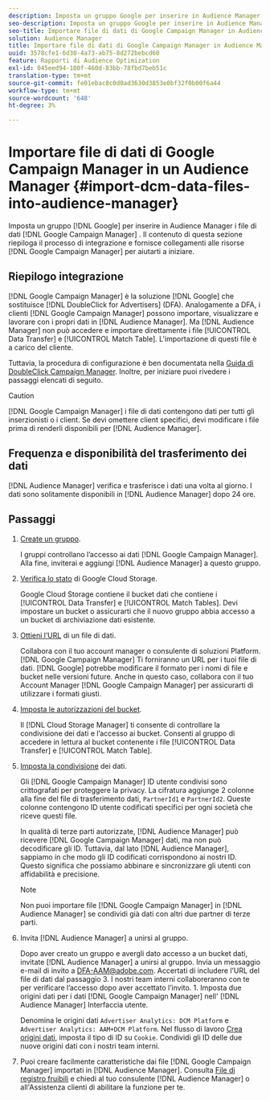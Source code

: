 ```yaml
---
description: Imposta un gruppo Google per inserire in Audience Manager i file di dati di Google Campaign Manager. Il contenuto di questa sezione riepiloga il processo di integrazione e fornisce collegamenti alle risorse di Google Campaign Manager per aiutarti a iniziare.
seo-description: Imposta un gruppo Google per inserire in Audience Manager i file di dati di Google Campaign Manager. Il contenuto di questa sezione riepiloga il processo di integrazione e fornisce collegamenti alle risorse di Google Campaign Manager per aiutarti a iniziare.
seo-title: Importare file di dati di Google Campaign Manager in Audience Manager
solution: Audience Manager
title: Importare file di dati di Google Campaign Manager in Audience Manager
uuid: 3578cfe1-6d30-4a73-ab75-8d272bebcd60
feature: Rapporti di Audience Optimization
exl-id: 045eed94-100f-460d-83bb-78fbd7beb51c
translation-type: tm+mt
source-git-commit: fe01ebac8c0d0ad3630d3853e0bf32f0b00f6a44
workflow-type: tm+mt
source-wordcount: '648'
ht-degree: 3%

---
```


# Importare file di dati di Google Campaign Manager in un Audience Manager {#import-dcm-data-files-into-audience-manager}

Imposta un gruppo [!DNL Google] per inserire in Audience Manager i file di dati [!DNL Google Campaign Manager] . Il contenuto di questa sezione riepiloga il processo di integrazione e fornisce collegamenti alle risorse [!DNL Google Campaign Manager] per aiutarti a iniziare.

## Riepilogo integrazione

[!DNL Google Campaign Manager] è la soluzione [!DNL Google] che sostituisce [!DNL DoubleClick for Advertisers] (DFA). Analogamente a DFA, i clienti [!DNL Google Campaign Manager] possono importare, visualizzare e lavorare con i propri dati in [!DNL Audience Manager]. Ma [!DNL Audience Manager] non può accedere e importare direttamente i file [!UICONTROL Data Transfer] e [!UICONTROL Match Table]. L&#39;importazione di questi file è a carico del cliente.

Tuttavia, la procedura di configurazione è ben documentata nella [Guida di DoubleClick Campaign Manager](https://support.google.com/dcm/partner/answer/2941575?hl=en&amp;ref_topic=6107456). Inoltre, per iniziare puoi rivedere i passaggi elencati di seguito.

>[!CAUTION]
>
>[!DNL Google Campaign Manager] i file di dati contengono dati per tutti gli inserzionisti o i client. Se devi omettere client specifici, devi modificare i file prima di renderli disponibili per [!DNL Audience Manager].

## Frequenza e disponibilità del trasferimento dei dati

[!DNL Audience Manager] verifica e trasferisce i dati una volta al giorno. I dati sono solitamente disponibili in [!DNL Audience Manager] dopo 24 ore.

## Passaggi

1. [Create un gruppo](https://support.google.com/dcm/partner/answer/3370419?hl=en&amp;ref_topic=6107456).

   I gruppi controllano l’accesso ai dati [!DNL Google Campaign Manager]. Alla fine, inviterai e aggiungi [!DNL Audience Manager] a questo gruppo.

1. [Verifica lo stato](https://support.google.com/dcm/partner/answer/3370481?hl=en&amp;ref_topic=6107456) di Google Cloud Storage.

   Google Cloud Storage contiene il bucket dati che contiene i [!UICONTROL Data Transfer] e [!UICONTROL Match Tables]. Devi impostare un bucket o assicurarti che il nuovo gruppo abbia accesso a un bucket di archiviazione dati esistente.

1. [Ottieni l’URL](https://support.google.com/dcm/partner/answer/3370482?hl=en&amp;ref_topic=6107456) di un file di dati.

   Collabora con il tuo account manager o consulente di soluzioni Platform. [!DNL Google Campaign Manager] Ti forniranno un URL per i tuoi file di dati. [!DNL Google] potrebbe modificare il formato per i nomi di file e bucket nelle versioni future. Anche in questo caso, collabora con il tuo Account Manager [!DNL Google Campaign Manager] per assicurarti di utilizzare i formati giusti.

1. [Imposta le autorizzazioni del bucket](https://cloud.google.com/storage/docs/cloud-console?csw=1#_bucketpermission).

   Il [!DNL Cloud Storage Manager] ti consente di controllare la condivisione dei dati e l’accesso ai bucket. Consenti al gruppo di accedere in lettura al bucket contenente i file [!UICONTROL Data Transfer] e [!UICONTROL Match Table].

1. [Imposta la condivisione](https://support.google.com/dcm/partner/answer/6206106?hl=en) dei dati.

   Gli [!DNL Google Campaign Manager] ID utente condivisi sono crittografati per proteggere la privacy. La cifratura aggiunge 2 colonne alla fine del file di trasferimento dati, `PartnerId1` e `PartnerId2`. Queste colonne contengono ID utente codificati specifici per ogni società che riceve questi file.

   In qualità di terze parti autorizzate, [!DNL Audience Manager] può ricevere [!DNL Google Campaign Manager] dati, ma non può decodificare gli ID. Tuttavia, dal lato [!DNL Audience Manager], sappiamo in che modo gli ID codificati corrispondono ai nostri ID. Questo significa che possiamo abbinare e sincronizzare gli utenti con affidabilità e precisione.

   >[!NOTE]
   >Non puoi importare file [!DNL Google Campaign Manager] in [!DNL Audience Manager] se condividi già dati con altri due partner di terze parti.

1. Invita [!DNL Audience Manager] a unirsi al gruppo.

   Dopo aver creato un gruppo e avergli dato accesso a un bucket dati, invitate [!DNL Audience Manager] a unirsi al gruppo. Invia un messaggio e-mail di invito a DFA-AAM@adobe.com. Accertati di includere l’URL del file di dati dal passaggio 3. I nostri team interni collaboreranno con te per verificare l’accesso dopo aver accettato l’invito. 1. Imposta due origini dati per i dati [!DNL Google Campaign Manager] nell&#39; [!DNL Audience Manager] Interfaccia utente.

   Denomina le origini dati `Advertiser Analytics: DCM Platform` e `Advertiser Analytics: AAM+DCM Platform`. Nel flusso di lavoro [Crea origini dati](../../../features/manage-datasources.md#create-data-source), imposta il tipo di ID su `Cookie`. Condividi gli ID delle due nuove origini dati con i nostri team interni.

1. Puoi creare facilmente caratteristiche dai file [!DNL Google Campaign Manager] importati in [!DNL Audience Manager]. Consulta [File di registro fruibili](../../../integration/media-data-integration/actionable-log-files.md) e chiedi al tuo consulente [!DNL Audience Manager] o all&#39;Assistenza clienti di abilitare la funzione per te.

